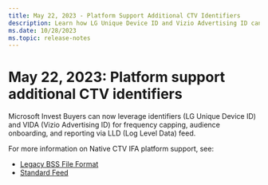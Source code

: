 ```yaml
---
title: May 22, 2023 - Platform Support Additional CTV Identifiers
description: Learn how LG Unique Device ID and Vizio Advertising ID can be utilized for frequency capping, audience onboarding, and reporting purposes.
ms.date: 10/28/2023
ms.topic: release-notes
---
```


# May 22, 2023: Platform support additional CTV identifiers

Microsoft Invest Buyers can now leverage identifiers (LG Unique Device ID) and VIDA (Vizio Advertising ID) for frequency capping, audience onboarding, and reporting via LLD (Log Level Data) feed.

For more information on Native CTV IFA platform support, see:

- [Legacy BSS File Format](../digital-platform-api/legacy-bss-file-format.md)
- [Standard Feed](../log-level-data/standard-feed.md)

